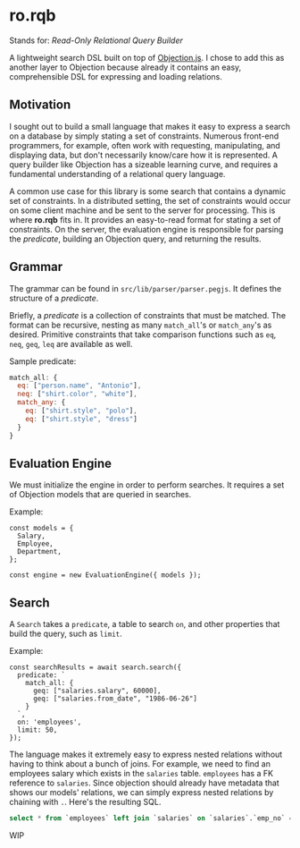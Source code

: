 # ro.rqb

Stands for: _Read-Only Relational Query Builder_

A lightweight search DSL built on top of [Objection.js](https://github.com/Vincit/objection.js). I chose to add this as another layer to Objection because already it contains an easy, comprehensible DSL for expressing and loading relations.

## Motivation

I sought out to build a small language that makes it easy to express a search on a database by simply stating a set of constraints. Numerous front-end programmers, for example, often work with requesting, manipulating, and displaying data, but don't necessarily know/care how it is represented. A query builder like Objection has a sizeable learning curve, and requires a fundamental understanding of a relational query language.

A common use case for this library is some search that contains a dynamic set of constraints. In a distributed setting, the set of constraints would occur on some client machine and be sent to the server for processing. This is where **ro.rqb** fits in. It provides an easy-to-read format for stating a set of constraints. On the server, the evaluation engine is responsible for parsing the _predicate_, building an Objection query, and returning the results.

## Grammar

The grammar can be found in `src/lib/parser/parser.pegjs`. It defines the structure of a _predicate_.

Briefly, a _predicate_ is a collection of constraints that must be matched.
The format can be recursive, nesting as many `match_all`'s or `match_any`'s as desired. Primitive constraints that take comparison functions such as `eq`, `neq`, `geq`, `leq` are available as well.

Sample predicate:

```js
match_all: {
  eq: ["person.name", "Antonio"],
  neq: ["shirt.color", "white"],
  match_any: {
    eq: ["shirt.style", "polo"],
    eq: ["shirt.style", "dress"]
  }
}
```

## Evaluation Engine

We must initialize the engine in order to perform searches. It requires a set of Objection models that are queried in searches.

Example:

```tsx
const models = {
  Salary,
  Employee,
  Department,
};

const engine = new EvaluationEngine({ models });
```

## Search

A `Search` takes a `predicate`, a table to search `on`, and other properties that build the query, such as `limit`.

Example:

```tsx
const searchResults = await search.search({
  predicate: `
    match_all: {
      geq: ["salaries.salary", 60000],
      geq: ["salaries.from_date", "1986-06-26"]
    }
  `,
  on: 'employees',
  limit: 50,
});
```

The language makes it extremely easy to express nested relations without having to think about a bunch of joins. For example, we need to find an employees salary which exists in the `salaries` table. `employees` has a FK reference to `salaries`. Since objection should already have metadata that shows our models' relations, we can simply express nested relations by chaining with `.`. Here's the resulting SQL.

```SQL
select * from `employees` left join `salaries` on `salaries`.`emp_no` = `employees`.`emp_no` where (`salaries`.`salary` >= 60000 and `salaries`.`from_date` >= '1986-06-26') limit 50
```

WIP
